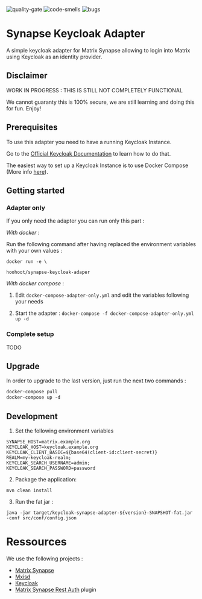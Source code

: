 ![quality-gate](https://sonar.hoohoot.org/api/project_badges/measure?project=io.vertx%3Akeycloak-synapse-adapter&metric=alert_status)
![code-smells](https://sonar.hoohoot.org/api/project_badges/measure?project=io.vertx%3Akeycloak-synapse-adapter&metric=code_smells)
![bugs](https://sonar.hoohoot.org/api/project_badges/measure?project=io.vertx%3Akeycloak-synapse-adapter&metric=bugs)

# Synapse Keycloak Adapter

A simple keycloak adapter for Matrix Synapse allowing to 
login into Matrix using Keycloak as an identity provider. 

## Disclaimer

WORK IN PROGRESS : THIS IS STILL NOT COMPLETELY FUNCTIONAL

We cannot guaranty this is 100% secure, we are still learning and doing this for fun.
Enjoy!  

## Prerequisites 

To use this adapter you need to have a running Keycloak Instance.

Go to the [Official Keycloak Documentation](https://www.keycloak.org/docs/latest/getting_started/index.html) to learn how to do that.

The easiest way to set up a Keycloak Instance is to use Docker Compose (More info [here](https://github.com/jboss-dockerfiles/keycloak)).

## Getting started

### Adapter only

If you only need the adapter you can run only this part :

_With docker_ :

Run the following command after having replaced the environment variables with your own values :

```
docker run -e \

hoohoot/synapse-keycloak-adaper
```

_With docker compose_ :

1. Edit ``docker-compose-adapter-only.yml`` and edit the variables following your needs

2. Start the adapter : 
```docker-compose -f docker-compose-adapter-only.yml up -d```

### Complete setup

TODO

## Upgrade

In order to upgrade to the last version, just run the next two commands :

```css
docker-compose pull
docker-compose up -d
```

## Development

1. Set the following environment variables
```
SYNAPSE_HOST=matrix.example.org
KEYCLOAK_HOST=keycloak.example.org
KEYCLOAK_CLIENT_BASIC=${base64(client-id:client-secret)}
REALM=my-keycloak-realm;
KEYCLOAK_SEARCH_USERNAME=admin;
KEYCLOAK_SEARCH_PASSWORD=password
```

2. Package the application:
```
mvn clean install
```

3. Run the fat jar :
```
java -jar target/keycloak-synapse-adapter-${version}-SNAPSHOT-fat.jar -conf src/conf/config.json
```

# Ressources

We use the following projects :
- [Matrix Synapse](https://github.com/matrix-org/synapse)
- [Mxisd](https://github.com/kamax-io/mxisd)
- [Keycloak](https://github.com/jboss-dockerfiles/keycloak)
- [Matrix Synapse Rest Auth](https://github.com/kamax-io/matrix-synapse-rest-auth) plugin